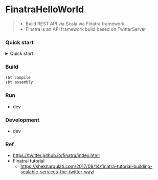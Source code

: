 # FinatraHelloWorld
> - Build REST API via Scala via Finatra framework
> - Finatra is an API framework build based on TwitterServer

### Quick start

<details>
<summary>Quick start</summary>

## Basics

#### Get API : [FitmanAppGet.scala](https://github.com/yennanliu/FinatraHelloWorld/blob/master/src/main/scala/com/twitter/server/FitmanAppGet.scala)
```bash
sbt assembly
java -cp target/scala-2.11/finatrahelloworld_2.11-1.0.jar com.twitter.server.FitmanAppGet
# test API
curl http://localhost:8080/wazzup
```
- Check the API : http://localhost:8080/wazzup or http://localhost:8080/hello
- Check the admin page : http://localhost:9990/admin

#### Post API : [FitmanAppPost.scala](https://github.com/yennanliu/FinatraHelloWorld/blob/master/src/main/scala/com/twitter/server/FitmanAppPost.scala)
```bash
sbt assembly
java -cp target/scala-2.11/finatrahelloworld_2.11-1.0.jar com.twitter.server.FitmanAppPost
# test API
curl -X POST -H "Content-Type: application/json" \
    -d '{ "id": 999, "name": "JACK"}' \
   localhost:8080/hi
# response
# ----> Hello JACK with id 999
```

#### Redirect API : [FitmanAppRedirect.scala](https://github.com/yennanliu/FinatraHelloWorld/blob/master/src/main/scala/com/twitter/server/FitmanAppRedirect.scala)
```bash
sbt assembly
java -cp target/scala-2.11/finatrahelloworld_2.11-1.0.jar com.twitter.server.FitmanAppRedirect
# test API
curl http://localhost:8080/foo
```
- Check the API : http://localhost:8080/foo   (`/foo` will redirect to `/bar`)

#### Json Patch API (dev) : [FitmanAppJSONPatchRequests.scala](https://github.com/yennanliu/FinatraHelloWorld/blob/master/src/main/scala/com/twitter/server/FitmanAppJSONPatchRequests.scala)
```bash
sbt assembly
java -cp target/scala-2.11/finatrahelloworld_2.11-1.0.jar com.twitter.server.FitmanAppJSONPatchRequests
# test API
curl -X PATCH -H "Content-Type:application/json-patch+json" \
    -d '{"op":"copy","from":"/fruit","path":"/veggie"}' \
   localhost:8080/jsonPatch
```

## Advanced

#### Post-advanced API : [FitmanAppPostAdvanced.scala](https://github.com/yennanliu/FinatraHelloWorld/blob/master/src/main/scala/com/twitter/server/FitmanAppPostAdvanced.scala)
```bash
sbt assembly
java -cp target/scala-2.11/finatrahelloworld_2.11-1.0.jar com.twitter.server.FitmanAppPostAdvanced
# test API
curl -X POST -H "Content-Type: application/json" \
    -d '{ "sth": sth}' \
   localhost:8080/1.1/foo

curl localhost:8080/1.1/appendMultiplePrefixed

curl localhost:8080/1.1/freestyleWithHeader

curl -X POST -H "Content-Type: application/json" \
-d '{ "x": 100}' \
localhost:8080/post_basic/plus_100

curl -X POST -H "Content-Type: application/json" \
-d '{ "x": 100, "y":88}' \
localhost:8080/post_basic/sum
```

## Test api via python
```bash
python api/run.py --httpRequest get --endPoint http://localhost:8080/hello
python api/run.py --httpRequest get --endPoint http://localhost:8080/1.1/plaintext

```

</details>

### Build 
```bash
sbt compile
sbt assembly
```

### Run 
- dev

### Development
- dev

### Ref
- https://twitter.github.io/finatra/index.html
- Finatral tutorial
	- https://shekhargulati.com/2017/09/14/finatra-tutorial-building-scalable-services-the-twitter-way/
